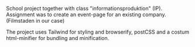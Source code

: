 School project together with class "informationsproduktion" (IP). 
Assignment was to create an event-page for an existing company. (Filmstaden in our case)

The project uses Tailwind for styling and browserify, postCSS and a costum html-minifier for bundling and minification. 
